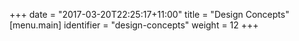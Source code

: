 +++
date = "2017-03-20T22:25:17+11:00"
title = "Design Concepts"
[menu.main]
  identifier = "design-concepts"
  weight = 12
+++
